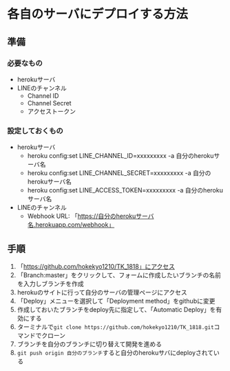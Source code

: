 # 各自のサーバにデプロイする方法

## 準備

### 必要なもの

- herokuサーバ
- LINEのチャンネル
    - Channel ID
    - Channel Secret
    - アクセストークン

### 設定しておくもの

- herokuサーバ
    - heroku config:set LINE_CHANNEL_ID=xxxxxxxxx -a 自分のherokuサーバ名
    - heroku config:set LINE_CHANNEL_SECRET=xxxxxxxxx -a 自分のherokuサーバ名
    - heroku config:set LINE_ACCESS_TOKEN=xxxxxxxxx -a 自分のherokuサーバ名
- LINEのチャンネル
    - Webhook URL: 「https://自分のherokuサーバ名.herokuapp.com/webhook」

## 手順

1. 「https://github.com/hokekyo1210/TK_1818」にアクセス
1. 「Branch:master」をクリックして、フォームに作成したいブランチの名前を入力しブランチを作成
1. herokuのサイトに行って自分のサーバの管理ページにアクセス
1. 「Deploy」メニューを選択して「Deployment method」をgithubに変更
1. 作成しておいたブランチをdeploy先に指定して、「Automatic Deploy」を有効にする
1. ターミナルで`git clone https://github.com/hokekyo1210/TK_1818.git`コマンドでクローン
1. ブランチを自分のブランチに切り替えて開発を進める
1. `git push origin 自分のブランチ`すると自分のherokuサバにdeployされている